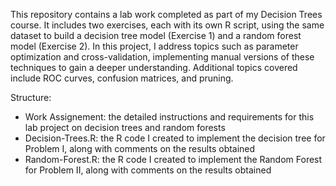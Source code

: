 This repository contains a lab work completed as part of my Decision Trees course. It includes two exercises, each with its own R script, using the same dataset to build a decision tree model (Exercise 1) and a random forest model (Exercise 2).
In this project, I address topics such as parameter optimization and cross-validation, implementing manual versions of these techniques to gain a deeper understanding. Additional topics covered include ROC curves, confusion matrices, and pruning.

Structure:
- Work Assignement: the detailed instructions and requirements for this lab project on decision trees and random forests
- Decision-Trees.R: the R code I created to implement the decision tree for Problem I, along with comments on the results obtained
- Random-Forest.R:  the R code I created to implement the Random Forest for Problem II, along with comments on the results obtained
  
